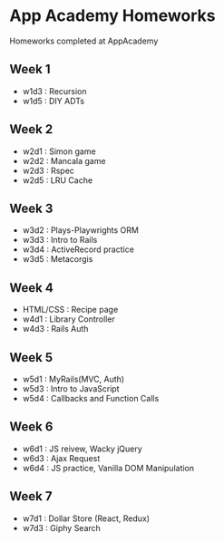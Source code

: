 # App Academy Homeworks
Homeworks completed at AppAcademy

## Week 1
* w1d3 : Recursion
* w1d5 : DIY ADTs

## Week 2
* w2d1 : Simon game
* w2d2 : Mancala game 
* w2d3 : Rspec
* w2d5 : LRU Cache 

## Week 3
* w3d2 : Plays-Playwrights ORM
* w3d3 : Intro to Rails
* w3d4 : ActiveRecord practice
* w3d5 : Metacorgis

## Week 4
* HTML/CSS : Recipe page
* w4d1 : Library Controller
* w4d3 : Rails Auth

## Week 5
* w5d1 : MyRails(MVC, Auth)
* w5d3 : Intro to JavaScript
* w5d4 : Callbacks and Function Calls

## Week 6
* w6d1 : JS reivew, Wacky jQuery
* w6d3 : Ajax Request
* w6d4 : JS practice, Vanilla DOM Manipulation

## Week 7
* w7d1 : Dollar Store (React, Redux)
* w7d3 : Giphy Search
